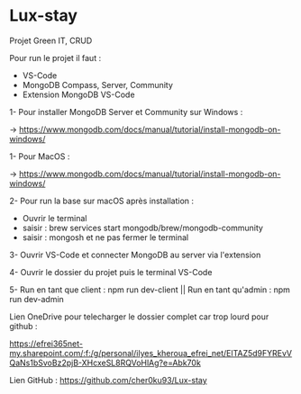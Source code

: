 # Lux-stay
Projet Green IT, CRUD

Pour run le projet il faut : 

- VS-Code
- MongoDB Compass, Server, Community
- Extension MongoDB VS-Code

1- Pour installer MongoDB Server et Community sur Windows : 

-> https://www.mongodb.com/docs/manual/tutorial/install-mongodb-on-windows/

1- Pour MacOS : 

-> https://www.mongodb.com/docs/manual/tutorial/install-mongodb-on-windows/

2- Pour run la base sur macOS après installation : 

- Ouvrir le terminal
- saisir : brew services start mongodb/brew/mongodb-community
- saisir : mongosh et ne pas fermer le terminal

3- Ouvrir VS-Code et connecter MongoDB au server via l'extension

4- Ouvrir le dossier du projet puis le terminal VS-Code

5- Run en tant que client : npm run dev-client || Run en tant qu'admin : npm run dev-admin


Lien OneDrive pour telecharger le dossier complet car trop lourd pour github : 

https://efrei365net-my.sharepoint.com/:f:/g/personal/ilyes_kheroua_efrei_net/ElTAZ5d9FYREvVQaNs1bSvoBz2pjB-XHcxeSL8RQVoHlAg?e=Abk70k

Lien GitHub : https://github.com/cher0ku93/Lux-stay
